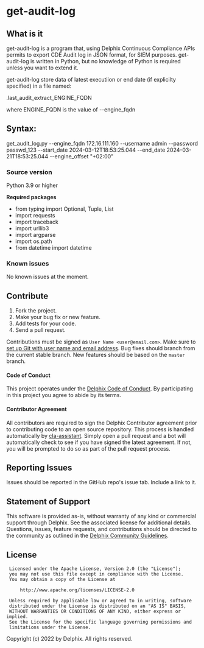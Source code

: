 # get-audit-log

## What is it

get-audit-log is a program that, using Delphix Continuous Compliance APIs permits to export CDE Audit log in JSON format, for SIEM purposes.
get-audit-log is written in Python, but no knowledge of Python is required unless you want to extend it.  

get-audit-log store data of latest executiion or end date (if explicilty specified) in a file named:

.last_audit_extract_ENGINE_FQDN

where ENGINE_FQDN is the value of --engine_fqdn



## Syntax:

get_audit_log.py --engine_fqdn 172.16.111.160 --username admin --password passwd_123  --start_date 2024-03-12T18:53:25.044 --end_date 2024-03-21T18:53:25.044 --engine_offset "+02:00"

### Source version

Python 3.9 or higher

**Required packages**
- from typing import Optional, Tuple, List
- import requests
- import traceback
- import urllib3
- import argparse
- import os.path
- from datetime import datetime



### Known issues

No known issues at the moment.


## <a id="contribute"></a>Contribute

1.  Fork the project.
2.  Make your bug fix or new feature.
3.  Add tests for your code.
4.  Send a pull request.

Contributions must be signed as `User Name <user@email.com>`. Make sure to [set up Git with user name and email address](https://git-scm.com/book/en/v2/Getting-Started-First-Time-Git-Setup). Bug fixes should branch from the current stable branch. New features should be based on the `master` branch.

#### <a id="code-of-conduct"></a>Code of Conduct

This project operates under the [Delphix Code of Conduct](https://delphix.github.io/code-of-conduct.html). By participating in this project you agree to abide by its terms.

#### <a id="contributor-agreement"></a>Contributor Agreement

All contributors are required to sign the Delphix Contributor agreement prior to contributing code to an open source repository. This process is handled automatically by [cla-assistant](https://cla-assistant.io/). Simply open a pull request and a bot will automatically check to see if you have signed the latest agreement. If not, you will be prompted to do so as part of the pull request process.


## <a id="reporting_issues"></a>Reporting Issues

Issues should be reported in the GitHub repo's issue tab. Include a link to it.

## <a id="statement-of-support"></a>Statement of Support

This software is provided as-is, without warranty of any kind or commercial support through Delphix. See the associated license for additional details. Questions, issues, feature requests, and contributions should be directed to the community as outlined in the [Delphix Community Guidelines](https://delphix.github.io/community-guidelines.html).


## <a id="license"></a>License
```
 Licensed under the Apache License, Version 2.0 (the "License");
 you may not use this file except in compliance with the License.
 You may obtain a copy of the License at

     http://www.apache.org/licenses/LICENSE-2.0

 Unless required by applicable law or agreed to in writing, software
 distributed under the License is distributed on an "AS IS" BASIS,
 WITHOUT WARRANTIES OR CONDITIONS OF ANY KIND, either express or implied.
 See the License for the specific language governing permissions and
 limitations under the License.
```
Copyright (c) 2022 by Delphix. All rights reserved.
